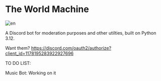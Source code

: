 # The World Machine
![en](https://github.com/user-attachments/assets/df52bf9a-092c-4c70-aa75-cfb29ddbd988)

A Discord bot for moderation purposes and other utilties, built on Python 3.12.

Want them? 
https://discord.com/oauth2/authorize?client_id=1178195283922927696


TO DO LIST:

Music Bot: Working on it
